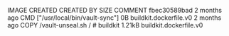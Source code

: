 IMAGE CREATED CREATED BY SIZE COMMENT
fbec30589bad 2 months ago CMD ["/usr/local/bin/vault-sync"] 0B buildkit.dockerfile.v0
<missing> 2 months ago COPY /vault-unseal.sh / # buildkit 1.21kB buildkit.dockerfile.v0

